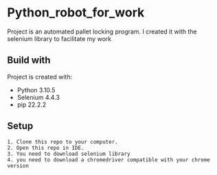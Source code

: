 
# Python_robot_for_work

Project is an automated pallet locking program. I created it with the selenium library to facilitate my work






## Build with

Project is created with:
* Python 3.10.5
* Selenium 4.4.3
* pip 22.2.2

## Setup
    1. Clone this repo to your computer.
    2. Open this repo in IDE.
    3. You need to download selenium library
    4. you need to download a chromedriver compatible with your chrome version
